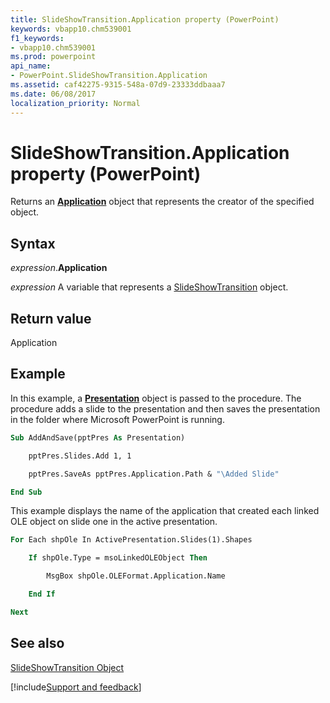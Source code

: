```yaml
---
title: SlideShowTransition.Application property (PowerPoint)
keywords: vbapp10.chm539001
f1_keywords:
- vbapp10.chm539001
ms.prod: powerpoint
api_name:
- PowerPoint.SlideShowTransition.Application
ms.assetid: caf42275-9315-548a-07d9-23333ddbaaa7
ms.date: 06/08/2017
localization_priority: Normal
---
```



# SlideShowTransition.Application property (PowerPoint)

Returns an  **[Application](PowerPoint.Application.md)** object that represents the creator of the specified object.


## Syntax

_expression_.**Application**

_expression_ A variable that represents a [SlideShowTransition](PowerPoint.SlideShowTransition.md) object.


## Return value

Application


## Example

In this example, a  **[Presentation](PowerPoint.Presentation.md)** object is passed to the procedure. The procedure adds a slide to the presentation and then saves the presentation in the folder where Microsoft PowerPoint is running.


```vb
Sub AddAndSave(pptPres As Presentation)

    pptPres.Slides.Add 1, 1

    pptPres.SaveAs pptPres.Application.Path & "\Added Slide"

End Sub
```

This example displays the name of the application that created each linked OLE object on slide one in the active presentation.




```vb
For Each shpOle In ActivePresentation.Slides(1).Shapes

    If shpOle.Type = msoLinkedOLEObject Then

        MsgBox shpOle.OLEFormat.Application.Name

    End If

Next
```


## See also


[SlideShowTransition Object](PowerPoint.SlideShowTransition.md)

[!include[Support and feedback](~/includes/feedback-boilerplate.md)]
